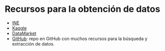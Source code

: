 # Recursos para la obtención de datos

- [INE](https://www.ine.es/index.htm)
- [Kaggle](https://www.kaggle.com/)
- [DataMarket](https://datamarket.es/)
- [GitHub](https://github.com/awesomedata/awesome-public-datasets): repo en GitHub con muchos recursos para la búsqueda y extracción de datos. 